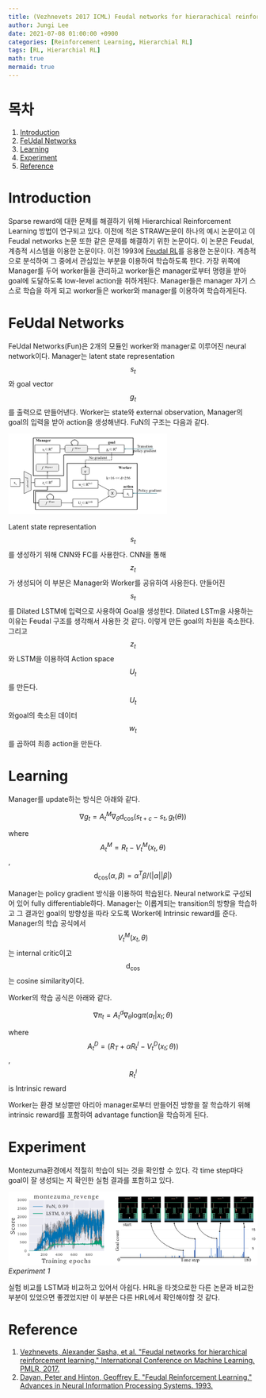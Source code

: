```yaml
---
title: (Vezhnevets 2017 ICML) Feudal networks for hierarachical reinforcement learning
author: Jungi Lee
date: 2021-07-08 01:00:00 +0900
categories: [Reinforcement Learning, Hierarchial RL]
tags: [RL, Hierarchial RL]
math: true
mermaid: true
---
```

# 목차 
1. [Introduction](#introduction)  
1. [FeUdal Networks](#feudal-networks)  
1. [Learning](#learning)  
1. [Experiment](#experiment)  
1. [Reference](#reference)  

# Introduction

Sparse reward에 대한 문제를 해결하기 위해 Hierarchical Reinforcement Learning 방법이 연구되고 있다. 이전에 적은 STRAW논문이 하나의 예시 논문이고 이 Feudal networks 논문 또한 같은 문제를 해결하기 위한 논문이다. 이 논문은 Feudal, 계층적 시스템을 이용한 논문이다. 이전 1993에 [Feudal RL][paper2]를 응용한 논문이다. 계층적으로 분석하여 그 중에서 관심있는 부분을 이용하여 학습하도록 한다. 가장 위쪽에 Manager를 두어 worker들을 관리하고 worker들은 manager로부터 명령을 받아 goal에 도달하도록 low-level action을 취하게된다. Manager들은 manager 자기 스스로 학습을 하게 되고 worker들은 worker와 manager를 이용하여 학습하게된다.

# FeUdal Networks

FeUdal Networks(Fun)은 2개의 모듈인 worker와 manager로 이루어진 neural network이다. Manager는 latent state representation $$s_t$$와 goal vector $$g_t$$를 출력으로 만들어낸다. Worker는 state와 external observation, Manager의 goal의 입력을 받아 action을 생성해낸다. FuN의 구조는 다음과 같다.

![architecture][archi]

Latent state representation $$s_t$$를 생성하기 위해 CNN와 FC를 사용한다. CNN을 통해 $$z_t$$가 생성되어 이 부분은 Manager와 Worker를 공유하여 사용한다. 만들어진 $$s_t$$를 Dilated LSTM에 입력으로 사용하여 Goal을 생성한다. Dilated LSTm을 사용하는 이유는 Feudal 구조를 생각해서 사용한 것 같다. 이렇게 만든 goal의 차원을 축소한다. 그리고 $$z_t$$와 LSTM을 이용하여 Action space $$U_t$$를 만든다. $$U_t$$와goal의 축소된 데이터 $$w_t$$를 곱하여 최종 action을 만든다.

# Learning

Manager를 update하는 방식은 아래와 같다.

$$\nabla g_t = A^M_t \nabla_\theta \text{d}_{\text{cos}} (s_{t+c} - s_t, g_t(\theta))$$

where $$A^M_t = R_t - V^M_t(x_t, \theta)$$, $$\text{d}_{\text{cos}}(\alpha, \beta) = \alpha^T \beta / (\vert \alpha \vert \vert \beta \vert)$$

Manager는 policy gradient 방식을 이용하여 학습된다. Neural network로 구성되어 있어 fully differentiable하다. Manager는 이롭게되는 transition의 방향을 학습하고 그 결과인 goal의 방향성을 따라 오도록 Worker에 Intrinsic reward를 준다. Manager의 학습 공식에서 $$V^M_t(x_t, \theta)$$는 internal critic이고 $$\text{d}_{\text{cos}}$$는 cosine similarity이다. 

Worker의 학습 공식은 아래와 같다.

$$\nabla \pi_t = A^d_t \nabla_\theta \text{log} \pi (a_t \vert x_t ; \theta)$$

where $$A^D_t = (R_T + \alpha R^I_t - V^D_t(x_t ; \theta))$$, $$R^I_t$$ is Intrinsic reward

Worker는 환경 보상뿐만 아리아 manager로부터 만들어진 방향을 잘 학습하기 위해 intrinsic reward를 포함하여 advantage function을 학습하게 된다.

# Experiment

Montezuma환경에서 적절히 학습이 되는 것을 확인할 수 있다. 각 time step마다 goal이 잘 생성되는 지 확인한 실험 결과를 포함하고 있다. 

![exp1][exp1]
_Experiment 1_

실험 비교를 LSTM과 비교하고 있어서 아쉽다. HRL을 타겟으로한 다른 논문과 비교한 부분이 있었으면 좋겠었지만 이 부분은 다른 HRL에서 확인해야할 것 같다.

# Reference
1. [Vezhnevets, Alexander Sasha, et al. "Feudal networks for hierarchical reinforcement learning." International Conference on Machine Learning. PMLR, 2017.][paper]  
2. [Dayan, Peter and Hinton, Geoffrey E. "Feudal Reinforcement Learning." Advances in Neural Information Processing Systems. 1993.][paper2]

[paper]: http://proceedings.mlr.press/v70/vezhnevets17a/vezhnevets17a.pdf
[paper2]: https://proceedings.neurips.cc/paper/1992/file/d14220ee66aeec73c49038385428ec4c-Paper.pdf

[archi]: /assets/img/HRL/FuN/archi.png
[exp1]: /assets/img/HRL/FuN/exp1.png

